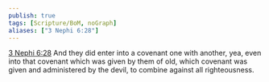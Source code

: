 ```yaml
---
publish: true
tags: [Scripture/BoM, noGraph]
aliases: ["3 Nephi 6:28"]
---
```

[3 Nephi 6:28](https://churchofjesuschrist.org/study/scriptures/bofm/3-ne/6?lang=eng&id=p28#p28) And they did enter into a covenant one with another, yea, even into that covenant which was given by them of old, which covenant was given and administered by the devil, to combine against all righteousness.
